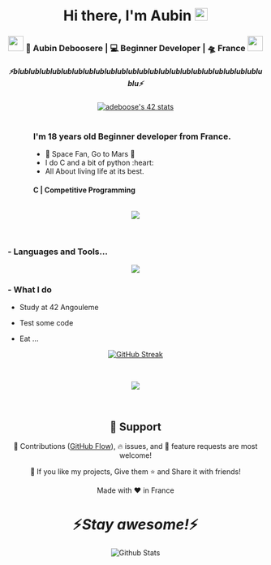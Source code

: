 <div align="center">
   <h1>Hi there, I'm Aubin <img src="https://media.giphy.com/media/hvRJCLFzcasrR4ia7z/giphy.gif" width="25px"> </h1>
</div>

<div align="center">
<h3><img src="https://media.giphy.com/media/WUlplcMpOCEmTGBtBW/giphy.gif" width="30"> 🙎 Aubin Deboosere | 💻 Beginner Developer | 🛸 France <img src="https://media.giphy.com/media/WUlplcMpOCEmTGBtBW/giphy.gif" width="30"></h3>
</div>

<h5 align="center">
   <i>⚡️blublublublublublublublublublublublublublublublublublublublublublublublu⚡️</i>
</h5>

<!-- Badge 42 juste en dessous du texte -->
<div align="center">
    <a href="https://github.com/oakoudad/badge42">
        <img src="https://badge.mediaplus.ma/darkblue/adeboose?1337Badge=off&UM6P=off" alt="adeboose's 42 stats" />
    </a>
</div>

<br />

<!-- Partie sur toi sur la gauche -->
<div style="display: flex; justify-content: flex-start; width: 100%; padding-left: 10%; padding-right: 10%;">
    <div style="flex: 1;">
        <h3>I'm 18 years old Beginner developer from France.</h3>
        <ul>
            <li>🔭 Space Fan, Go to Mars 🚀</li>
            <li>I do C and a bit of python :heart:</li>
            <li>All About living life at its best.</li>
        </ul>
        <h4>C | Competitive Programming</h4>
    </div>
</div>

<!-- Statistiques GitHub et autres éléments -->
<p align="center">
  <a href="https://github.com/anuraghazra/github-readme-stats"> 
      <img src="https://github-readme-stats.vercel.app/api?username=Pokalie566&&show_icons=true&theme=github_dark"/>
  </a>
</p>

<br />

### - Languages and Tools...

<p align="center">
  <a href="https://skillicons.dev">
    <img src="https://skillicons.dev/icons?i=git,github,py,c,vim" />
  </a>
</p>

 ### - What I do
</p>
   
 - Study at 42 Angouleme
 
 - Test some code
 
 - Eat ...
 
 <p align="center">
    <a href="https://git.io/streak-stats">
       <img src="https://streak-stats.demolab.com?user=Pokalie566&theme=transparent&border_radius=2.5&mode=weekly&card_width=497" alt="GitHub Streak" />
    </a>
 </p>

<br />

<p align="center">
   <img src="https://i.giphy.com/media/v1.Y2lkPTc5MGI3NjExZGd0Y2Vqb2lleW5uamJrNHl1ZG5iMWsxajVzYTRlaTZsMDh0djU2NCZlcD12MV9pbnRlcm5hbF9naWZfYnlfaWQmY3Q9Zw/PTBVMsYIOB0SBP4MVe/giphy-downsized-large.gif" />
</p>
   
<br />

<h2 align="center">🤝 Support</h2>

<p align="center">🎀 Contributions (<a href="https://guides.github.com/introduction/flow" title="GitHub flow">GitHub Flow</a>), 🔥 issues, and 🥮 feature requests are most welcome!</p>

<p align="center">💙 If you like my projects, Give them ⭐ and Share it with friends!</p>

<p align="center">Made with ❤️ in France</p>

<h1 align="center">⚡️<i>Stay awesome!</i>⚡️</h1>

<p align="center">
        <img src="https://raw.githubusercontent.com/mayhemantt/mayhemantt/Update/svg/Bottom.svg" alt="Github Stats" />
</p>
